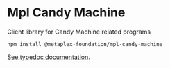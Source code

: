 # Mpl Candy Machine

Client library for Candy Machine related programs

```shell
npm install @metaplex-foundation/mpl-candy-machine
```

[See typedoc documentation](https://mpl-candy-machine-js-docs.vercel.app/).
